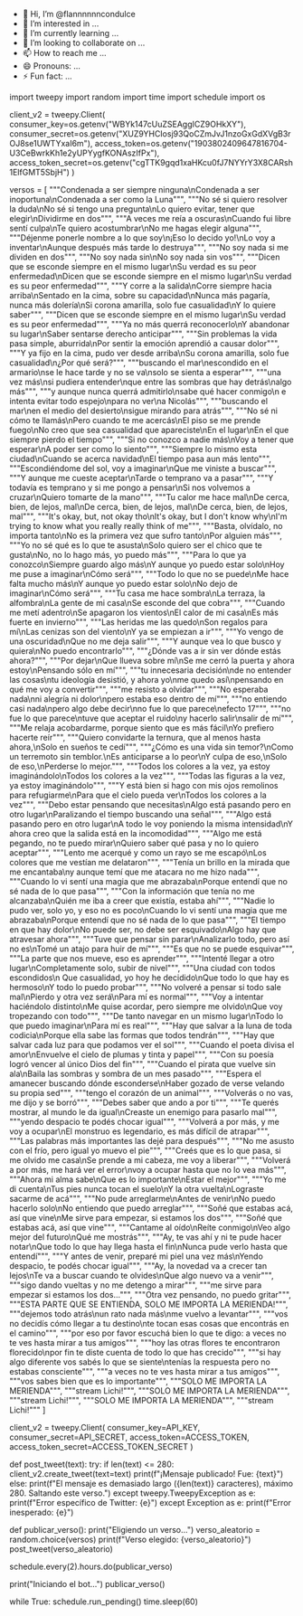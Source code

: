 - 👋 Hi, I’m @flannnnnncondulce
- 👀 I’m interested in ...
- 🌱 I’m currently learning ...
- 💞️ I’m looking to collaborate on ...
- 📫 How to reach me ...
- 😄 Pronouns: ...
- ⚡ Fun fact: ...

<!---
flannnnnncondulce/flannnnnncondulce is a ✨ special ✨ repository because its `README.md` (this file) appears on your GitHub profile.
You can click the Preview link to take a look at your changes.
---> 
import tweepy
import random
import time
import schedule
import os

client_v2 = tweepy.Client(
    consumer_key=os.getenv("WBYk147cUuZSEAggICZ9OHkXY"),
    consumer_secret=os.getenv("XUZ9YHCIosj93QoCZmJvJ1nzoGxGdXVgB3rOJ8se1UWTYxaI6m"),
    access_token=os.getenv("1903802409647816704-U3CeBwrkKh1e2yUPYygfKONAszIfPx"),
    access_token_secret=os.getenv("cgTTK9gqd1xaHKcu0fJ7NYYrY3X8CARsh1ElfGMT5SbjH")
)

versos = [
     """Condenada a ser siempre ninguna\nCondenada a ser inoportuna\nCondenada a ser como la Luna""",
     """No sé si quiero resolver la duda\nNo sé si tengo una pregunta\nLo quiero evitar, tener que elegir\nDividirme en dos""",
     """A veces me reía a oscuras\nCuando fui libre sentí culpa\nTe quiero acostumbrar\nNo me hagas elegir alguna""",
     """Déjenme ponerle nombre a lo que soy\n¡Eso lo decido yo!\nLo voy a inventar\nAunque después más tarde lo destruya""",
     """No soy nada si me dividen en dos""",
     """No soy nada sin\nNo soy nada sin vos""",
     """Dicen que se esconde siempre en el mismo lugar\nSu verdad es su peor enfermedad\nDicen que se esconde siempre en el mismo lugar\nSu verdad es su peor enfermedad""",
     """Y corre a la salida\nCorre siempre hacia arriba\nSentado en la cima, sobre su capacidad\nNunca más pagaría, nunca más dolería\nSi corona amarilla, solo fue casualidad\nY lo quiere saber""",
     """Dicen que se esconde siempre en el mismo lugar\nSu verdad es su peor enfermedad""",
     """Ya no más querrá reconocerlo\nY abandonar su lugar\nSaber sentarse derecho anticipar""",
     """Sin problemas la vida pasa simple, aburrida\nPor sentir la emoción aprendió a causar dolor""",
     """Y ya fijo en la cima, pudo ver desde arriba\nSu corona amarilla, solo fue casualidad\n¿Por qué será?""",
     """buscando el mar\nescondido en el armario\nse le hace tarde y no se va\nsolo se sienta a esperar""",
     """una vez más\nsi pudiera entender\nque entre las sombras que hay detrás\nalgo más""",
     """y aunque nunca querrá admitirlo\nsabe qué hacer conmigo\n e intenta evitar todo espejo\npara no ver\na Nicolás""",
     """buscando el mar\nen el medio del desierto\nsigue mirando para atrás""",
     """No sé ni cómo te llamás\nPero cuando te me acercás\nEl piso se me prende fuego\nNo creo que sea casualidad que apareciste\nEn el lugar\nEn el que siempre pierdo el tiempo""",
     """Si no conozco a nadie más\nVoy a tener que esperar\nA poder ser como lo siento""",
     """Siempre lo mismo esta ciudad\nCuando se acerca navidad\nEl tiempo pasa aun más lento""",
     """Escondiéndome del sol, voy a imaginar\nQue me viniste a buscar""",
     """Y aunque me cueste aceptar\nTarde o temprano va a pasar""",
     """Y todavía es temprano y si me pongo a pensar\nSi nos volvemos a cruzar\nQuiero tomarte de la mano""",
     """Tu calor me hace mal\nDe cerca, bien, de lejos, mal\nDe cerca, bien, de lejos, mal\nDe cerca, bien, de lejos, mal""",
     """It's okay, but, not okay tho\nIt's okay, but I don't know why\nI'm trying to know what you really really think of me""",
     """Basta, olvídalo, no importa tanto\nNo es la primera vez que sufro tanto\nPor alguien más""",
     """Yo no sé qué es lo que te asusta\nSolo quiero ser el chico que te gusta\nNo, no lo hago más, yo puedo más""",
     """Para lo que ya conozco\nSiempre guardo algo más\nY aunque yo puedo estar solo\nHoy me puse a imaginar\nCómo será""",
     """Todo lo que no se puede\nMe hace falta mucho más\nY aunque yo puedo estar solo\nNo dejo de imaginar\nCómo será""",
     """Tu casa me hace sombra\nLa terraza, la alfombra\nLa gente de mi casa\nSe esconde del que cobra""",
     """Cuando me metí adentro\nSe apagaron los vientos\nEl calor de mi casa\nEs más fuerte en invierno""",
     """Las heridas me las quedo\nSon regalos para mí\nLas cenizas son del viento\nY ya se empiezan a ir""",
     """Yo vengo de una oscuridad\nQue no me deja salir""",
     """Y aunque vea lo que busco y quiera\nNo puedo encontrarlo""",
     """¿Dónde vas a ir sin ver dónde estás ahora?""",
     """Por dejar\nQue llueva sobre mí\nSe me cerró la puerta y ahora estoy\nPensando sólo en mí""",
     """tu innecesaria decisión\nde no entender las cosas\ntu ideología desistió, y ahora yo\nme quedo así\npensando en qué me voy a convertir""",
     """me resisto a olvidar""",
     """No esperaba nada\nni alegría ni dolor\npero estaba eso dentro de mí""",
     """no entiendo casi nada\npero algo debe decir\nno fue lo que parece\nefecto 17""",
     """no fue lo que parece\ntuve que aceptar el ruido\ny hacerlo salir\nsalir de mí""",
     """Me relaja acobardarme, porque siento que es más fácil\nYo prefiero hacerte reír""",
     """Quiero convidarte la ternura, que al menos hasta ahora,\nSolo en sueños te cedí""",
     """¿Cómo es una vida sin temor?\nComo un terremoto sin temblor.\nEs anticiparse a lo peor\nY culpa de eso,\nSolo de eso,\nPerderse lo mejor.""",
     """Todos los colores a la vez, ya estoy imaginándolo\nTodos los colores a la vez""",
     """Todas las figuras a la vez, ya estoy imaginándolo""",
     """Y está bien si hago con mis ojos remolinos para refugiarme\nPara que el cielo pueda ver\nTodos los colores a la vez""",
     """Debo estar pensando que necesitas\nAlgo está pasando pero en otro lugar\nParalizando el tiempo buscando una señal""",
     """Algo está pasando pero en otro lugar\nA todo le voy poniendo la misma intensidad\nY ahora creo que la salida está en la incomodidad""",
     """Algo me está pegando, no te puedo mirar\nQuiero saber qué pasa y no lo quiero aceptar""",
     """Lento me acerqué y como un rayo se me escapó\nLos colores que me vestían me delataron""",
     """Tenía un brillo en la mirada que me encantaba\ny aunque temí que me atacara no me hizo nada""",
     """Cuando lo vi sentí una magia que me abrazaba\nPorque entendí que no sé nada de lo que pasa""",
     """Con la información que tenía no me alcanzaba\nQuién me iba a creer que existía, estaba ahí""",
     """Nadie lo pudo ver, solo yo, y eso no es poco\nCuando lo vi sentí una magia que me abrazaba\nPorque entendí que no sé nada de lo que pasa""",
     """El tiempo en que hay dolor\nNo puede ser, no debe ser esquivado\nAlgo hay que atravesar ahora""",
     """Tuve que pensar sin parar\nAnalizarlo todo, pero así no es\nTomé un atajo para huir de mí""",
     """Es que no se puede esquivar""",
     """La parte que nos mueve, eso es aprender""",
     """Intenté llegar a otro lugar\nCompletamente solo, subir de nivel""",
     """Una ciudad con todos escondidos\n Que casualidad, yo hoy he decidido\nQue todo lo que hay es hermoso\nY todo lo puedo probar""",
     """No volveré a pensar si todo sale mal\nPierdo y otra vez será\nPara mí es normal""",
     """Voy a intentar haciéndolo distinto\nMe quise acordar, pero siempre me olvido\nQue voy tropezando con todo""",
     """De tanto navegar en un mismo lugar\nTodo lo que puedo imaginar\nPara mí es real""",
     """Hay que salvar a la luna de toda codicia\nPorque ella sabe las formas que todos tendrán""",
     """Hay que salvar cada luz para que podamos ver el sol""",
     """Cuando el poeta divisa el amor\nEnvuelve el cielo de plumas y tinta y papel""",
     """Con su poesía logró vencer al único Dios del fin""",
     """Cuando el pirata que vuelve sin ala\nBaila las sombras y sombra de un mes pasado""",
     """Espera el amanecer buscando dónde esconderse\nHaber gozado de verse velando su propia sed""",
     """tengo el corazón de un animal""",
     """Volverás o no vas, me dijo y se borró""",
     """Debes saber que ando a por ti""",
     """Te querés mostrar, al mundo le da igual\nCreaste un enemigo para pasarlo mal""",
     """yendo despacio te podés chocar igual""",
     """Volverá a por más, y me voy a ocupar\nEl monstruo es legendario, es más difícil de atrapar""",
     """Las palabras más importantes las dejé para después""",
     """No me asusto con el frío, pero igual yo muevo el pie""",
     """Creés que es lo que pasa, si me olvido me casa\nSe prende a mi cabeza, me voy a liberar""",
     """Volverá a por más, me hará ver el error\nvoy a ocupar hasta que no lo vea más""",
     """Ahora mi alma sabe\nQue es lo importante\nEstar el mejor""",
     """Yo me di cuenta\nTus pies nunca tocan el suelo\nY la otra vuelta\nLograste sacarme de acá""",
     """No pude arreglarme\nAntes de venir\nNo puedo hacerlo solo\nNo entiendo que puedo arreglar""",
     """Soñé que estabas acá, así que vine\nMe sirve para empezar, si estamos los dos""",
     """Soñé que estabas acá, así que vine""",
     """Cantame al oído\nReíte conmigo\nVeo algo mejor del futuro\nQué me mostrás""",
     """Ay, te vas ahí y ni te pude hacer notar\nQue todo lo que hay llega hasta el fin\nNunca pude verlo hasta que entendí""",
     """Y antes de venir, preparé mi piel una vez más\nYendo despacio, te podés chocar igual""",
     """Ay, la novedad va a crecer tan lejos\nTe va a buscar cuando te olvides\nQue algo nuevo va a venir""",
     """sigo dando vueltas y no me detengo a mirar""",
     """me sirve para empezar si estamos los dos...""",
     """Otra vez pensando, no puedo gritar""",
     """ESTA PARTE QUE SE ENTIENDA, SOLO ME IMPORTA LA MERIENDA!""",
     """dejemos todo atrás\nun rato nada más\nme vuelvo a levantar""",
     """vos no decidís cómo llegar a tu destino\nte tocan esas cosas que encontrás en el camino""",
     """por eso por favor escuchá bien lo que te digo: a veces no te ves hasta mirar a tus amigos""",
     """hoy las otras flores te encontraron florecido\npor fin te diste cuenta de todo lo que has crecido""",
     """si hay algo diferente vos sabés lo que se siente\ntenías la respuesta pero no estabas consciente""",
     """a veces no te ves hasta mirar a tus amigos""",
     """vos sabes bien que es lo importante""",
     """SOLO ME IMPORTA LA MERIENDA""",
     """stream Lichi!""",
     """SOLO ME IMPORTA LA MERIENDA""",
     """stream Lichi!""",
     """SOLO ME IMPORTA LA MERIENDA""",
     """stream Lichi!"""
]

client_v2 = tweepy.Client(
    consumer_key=API_KEY,
    consumer_secret=API_SECRET,
    access_token=ACCESS_TOKEN,
    access_token_secret=ACCESS_TOKEN_SECRET
)

def post_tweet(text):
    try:
        if len(text) <= 280:
            client_v2.create_tweet(text=text)
            print(f"¡Mensaje publicado! Fue: {text}")
        else:
            print(f"El mensaje es demasiado largo ({len(text)} caracteres), máximo 280. Saltando este verso.")
    except tweepy.TweepyException as e:
        print(f"Error específico de Twitter: {e}")
    except Exception as e:
        print(f"Error inesperado: {e}")

def publicar_verso():
    print("Eligiendo un verso...")
    verso_aleatorio = random.choice(versos)
    print(f"Verso elegido: {verso_aleatorio}")
    post_tweet(verso_aleatorio)

schedule.every(2).hours.do(publicar_verso)

print("Iniciando el bot...")
publicar_verso()

while True:
    schedule.run_pending()
    time.sleep(60)
  
